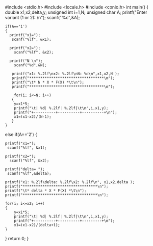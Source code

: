 
#include <stdio.h>
#include <locale.h>
#include <conio.h>
int main()
{
   double x1,x2,delta,y;
    unsigned int i=1,N;
    unsigned char A;
    printf("Enter variant (1 or 2): \n");
    scanf("%c",&A);


    if(A=='1')
    {
      printf("x1=");
       scanf("%lf", &x1);

      printf("x2=");
        scanf("%lf", &x2);

      printf("N \n");
        scanf("%d",&N);

       printf("x1: %.2lf\nx2: %.2lf\nN: %d\n",x1,x2,N );
       printf("**********************************\n");
       printf("\t* N * X * F(X) *\t\n");
       printf("**********************************\n");

        for(i; i<=N; i++)
       {
        y=x1*5;
        printf("\t| %d| %.2lf| %.2lf|\t\n",i,x1,y);
        printf("+----------+----------+----------+\n");
        x1=(x1-x2)/(N-1);
       }
    }



   else if(A=='2')
   {

    printf("x1=");
     scanf("%lf", &x1);

    printf("x2=");
      scanf("%lf", &x2);

    printf("delta= ");
     scanf("%lf",&delta);

    printf("x1: %.2lf\delta: %.2lf\x2: %.2lf\n", x1,x2,delta );
    printf("**********************************\n");
    printf("\t* delta * X * F(X) *\t\n");
    printf("**********************************\n");

    for(i; i<=x2; i++)
    {
        y=x1*5;
        printf("\t| %d| %.2lf| %.2lf|\t\n",i,x1,y);
        printf("+----------+----------+---------+\n");
        x1=(x1-x2)/(delta+1);
    }
   }
return 0;
}

